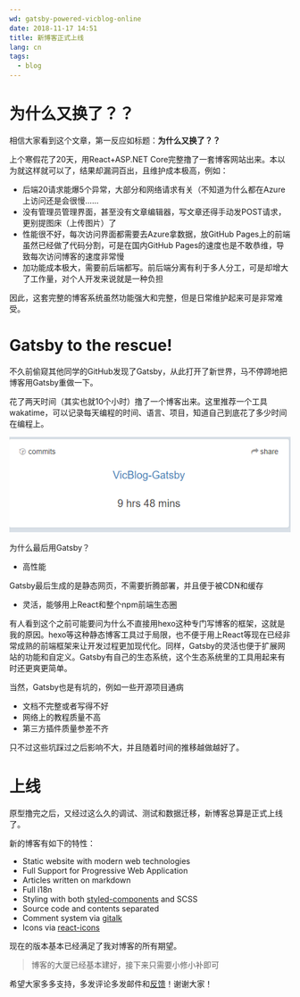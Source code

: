 ```yaml
---
wd: gatsby-powered-vicblog-online
date: 2018-11-17 14:51
title: 新博客正式上线
lang: cn
tags:
  - blog
---
```


# 为什么又换了？？

相信大家看到这个文章，第一反应如标题：**为什么又换了？？**

上个寒假花了20天，用React+ASP.NET Core完整撸了一套博客网站出来。本以为就这样就可以了，结果却漏洞百出，且维护成本极高，例如：

- 后端20请求能爆5个异常，大部分和网络请求有关（不知道为什么都在Azure上访问还是会很慢……
- 没有管理员管理界面，甚至没有文章编辑器，写文章还得手动发POST请求，更别提图床（上传图片）了
- 性能很不好，每次访问界面都需要去Azure拿数据，放GitHub Pages上的前端虽然已经做了代码分割，可是在国内GitHub Pages的速度也是不敢恭维，导致每次访问博客的速度非常慢
- 加功能成本极大，需要前后端都写。前后端分离有利于多人分工，可是却增大了工作量，对个人开发来说就是一种负担

因此，这套完整的博客系统虽然功能强大和完整，但是日常维护起来可是非常难受。

# Gatsby to the rescue!

不久前偷窥其他同学的GitHub发现了Gatsby，从此打开了新世界，马不停蹄地把博客用Gatsby重做一下。

花了两天时间（其实也就10个小时）撸了一个博客出来。这里推荐一个工具wakatime，可以记录每天编程的时间、语言、项目，知道自己到底花了多少时间在编程上。

![wakatime](./wakatime.png)

为什么最后用Gatsby？

- 高性能

Gatsby最后生成的是静态网页，不需要折腾部署，并且便于被CDN和缓存

- 灵活，能够用上React和整个npm前端生态圈

有人看到这个之前可能要问为什么不直接用hexo这种专门写博客的框架，这就是我的原因。hexo等这种静态博客工具过于局限，也不便于用上React等现在已经非常成熟的前端框架来让开发过程更加现代化。同样，Gatsby的灵活也便于扩展网站的功能和自定义。Gatsby有自己的生态系统，这个生态系统里的工具用起来有时还更爽更简单。

当然，Gatsby也是有坑的，例如一些开源项目通病

- 文档不完整或者写得不好
- 网络上的教程质量不高
- 第三方插件质量参差不齐

只不过这些坑踩过之后影响不大，并且随着时间的推移越做越好了。

# 上线

原型撸完之后，又经过这么久的调试、测试和数据迁移，新博客总算是正式上线了。

新的博客有如下的特性：

- Static website with modern web technologies
- Full Support for Progressive Web Application
- Articles written on markdown
- Full i18n
- Styling with both [styled-components](https://github.com/styled-components/styled-components) and SCSS
- Source code and contents separated
- Comment system via [gitalk](https://github.com/gitalk/gitalk)
- Icons via [react-icons](https://github.com/react-icons/react-icons)

现在的版本基本已经满足了我对博客的所有期望。

> 博客的大厦已经基本建好，接下来只需要小修小补即可

希望大家多多支持，多发评论多发邮件和[反馈](/cn/feedback)！谢谢大家！
